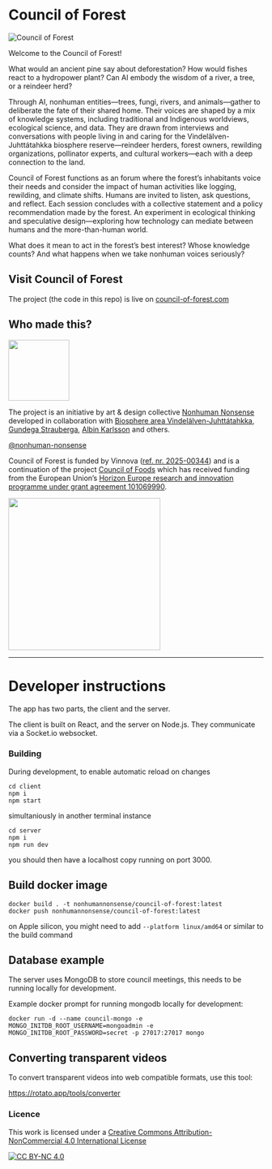 # Council of Forest

![Council of Forest](https://github.com/Nonhuman-Nonsense/council-of-forest/blob/main/client/public/council-of-forest-preview.webp?raw=true)

Welcome to the Council of Forest!

What would an ancient pine say about deforestation? How would fishes react to a hydropower plant? Can AI embody the wisdom of a river, a tree, or a reindeer herd?

Through AI, nonhuman entities—trees, fungi, rivers, and animals—gather to deliberate the fate of their shared home. Their voices are shaped by a mix of knowledge systems, including traditional and Indigenous worldviews, ecological science, and data. They are drawn from interviews and conversations with people living in and caring for the Vindelälven-Juhttátahkka biosphere reserve—reindeer herders, forest owners, rewilding organizations, pollinator experts, and cultural workers—each with a deep connection to the land.

Council of Forest functions as an forum where the forest’s inhabitants voice their needs and consider the impact of human activities like logging, rewilding, and climate shifts. Humans are invited to listen, ask questions, and reflect. Each session concludes with a collective statement and a policy recommendation made by the forest. An experiment in ecological thinking and speculative design—exploring how technology can mediate between humans and the more-than-human world.

What does it mean to act in the forest’s best interest? Whose knowledge counts? And what happens when we take nonhuman voices seriously?

## Visit Council of Forest

The project (the code in this repo) is live on [council-of-forest.com](https://council-of-forest.com)

## Who made this?

<a href="https://nonhuman-nonsense.com/"><img src="https://github.com/Nonhuman-Nonsense/council-of-forest/blob/main/client/public/logos/nonhuman_nonsense_logo.png?raw=true" width="120" /></a>


The project is an initiative by art & design collective [Nonhuman Nonsense](https://nonhuman-nonsense.com/) developed in collaboration with [Biosphere area Vindelälven-Juhttátahkka](https://vindelalvenbiosfar.se/), [Gundega Strauberga](https://www.gundegastrauberga.com/), [Albin Karlsson](https://www.polymorf.se/) and others.

[@nonhuman-nonsense](http://instagram.com/nonhuman_nonsense)

Council of Forest is funded by Vinnova ([ref. nr. 2025-00344](https://www.vinnova.se/en/p/council-of-the-forest)) and is a continuation of the project [Council of Foods](https://github.com/Nonhuman-Nonsense/council-of-foods) which has received funding from the European Union’s [Horizon Europe research and innovation programme under grant agreement 101069990](https://cordis.europa.eu/project/id/101069990).

<a href="https://cordis.europa.eu/project/id/101069990"><img src="https://github.com/Nonhuman-Nonsense/council-of-foods/blob/main/client/public/logos/logo_vinnova.webp?raw=true" width="300" /></a>


---

# Developer instructions

The app has two parts, the client and the server.

The client is built on React, and the server on Node.js. They communicate via a Socket.io websocket.

### Building

During development, to enable automatic reload on changes

```
cd client
npm i
npm start
```

simultaniously in another terminal instance

```
cd server
npm i
npm run dev
```

you should then have a localhost copy running on port 3000.


## Build docker image

```
docker build . -t nonhumannonsense/council-of-forest:latest
docker push nonhumannonsense/council-of-forest:latest
```

on Apple silicon, you might need to add `--platform linux/amd64` or similar to the build command

## Database example

The server uses MongoDB to store council meetings, this needs to be running locally for development.

Example docker prompt for running mongodb locally for development:

```
docker run -d --name council-mongo -e MONGO_INITDB_ROOT_USERNAME=mongoadmin -e MONGO_INITDB_ROOT_PASSWORD=secret -p 27017:27017 mongo
```

## Converting transparent videos

To convert transparent videos into web compatible formats, use this tool:

https://rotato.app/tools/converter

### Licence

This work is licensed under a
[Creative Commons Attribution-NonCommercial 4.0 International License][cc-by-nc]

[![CC BY-NC 4.0][cc-by-nc-image]][cc-by-nc]

[cc-by-nc]: https://creativecommons.org/licenses/by-nc/4.0/
[cc-by-nc-image]: https://licensebuttons.net/l/by-nc/4.0/88x31.png
[cc-by-nc-shield]: https://img.shields.io/badge/License-CC%20BY--NC%204.0-lightgrey.svg
